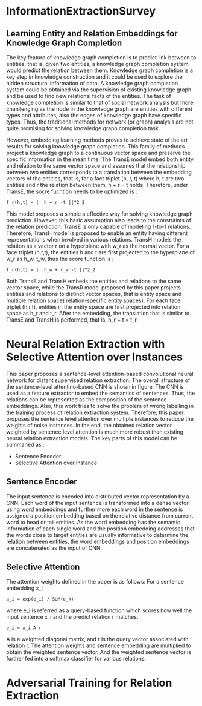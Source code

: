 # InformationExtractionSurvey

## Learning Entity and Relation Embeddings for Knowledge Graph Completion

The key feature of knowledge graph completion is to predict link between to entities, that is, given two entities, a knowledge graph completion system would predict the relation between them. Knowledge graph completion is a key step in knowledge construction and it could be used to explore the hidden structural information of data. A knowledge graph completion system could be obtained via the supervision of existing knowledge graph and be used to find new relational facts of the entities. The task of knowledge completion is similar to that of social network analysis but more chanllenging as the node in the knowledge graph are entities with different types and attributes, also the edges of knowledge graph have specific types. Thus, the traditional methods for network (or graph) analysis are not quite promising for solving knowledge graph completion task. 

However,  embedding learning methods proves to achieve state of the art results for solving knowledge graph completion. This family of methods project a knowledge graph to a continuous vector space and preserve the specific information in the  mean time. The TransE model embed both entity and relation to the same vector space and assumes that the relationship between two entities corresponds to a translation between the embedding vectors of the entities, that is, for a fact triplet (h, r, t) where h, t are two entities and r the relation between them, h + r = t holds. Therefore, under TransE, the socre fucntion needs to be optimized is :

```
f_r(h,t) = || h + r -t ||^2_2
```

This model proposes a simple a effective way for solving knowledge graph prediction. However, this basic assumption also leads to the constraints of the relation prediction. TransE is only capable of modeling 1-to-1 relations. Therefore, TransH model is proposed to enable an entity having different representations when involved in various relations. TransH models the relation as a vector r on a hyperplane with w_r as the normal vector. For a face triplet (h,r,t), the entities h and t are first projected to the hyperplane of w_r as h_w, t_w, thus the score function is :

```
f_r(h,t) = || h_w + r_w -t ||^2_2
```

Both TransE and TransH embeds the entities and relations to the same vector space, while the TransR model proposed by this paper projects entities and relations to distinct vector spaces, that is entity space and multiple relation space( relation-specific entity spaces). For each face triplet (h,r,t), entities in the entity space are first projected into relation space as h_r and t_r. After the embedding, the translation that is similar to TransE and TransH is performed, that is, h_r + t = t_r.



# Neural Relation Extraction with Selective Attention over Instances
This paper proposes a sentence-level attention-based convolutional neural network for distant supervised relation extraction.
The overall structure of the sentence-level attentino-based CNN is shown in figure. The CNN is used as a feature extractor to embed the semantics of sentences. Thus, the relations can be represented as the composition of the sentence embeddings. Also, this work tries to solve the problem of wrong labelling in the training process of relation extraction system. Therefore, this paper proposes the sentence level attention over multiple instances to reduce the weights of noise instances. In the end, the obtained relation vector weighted by sentence level attention is much more robust than existing neural relation extraction models. The key parts of this model can be summaried as :
+ Sentence Encoder
+ Selective Attention over Instance

## Sentence Encoder
The input sentence is encoded into distributed vector representation by a CNN. Each word of the input sentence is transformed into a dense vector using word embeddings and further more each word in the sentence is assigned a position embedding based on the relative distance from current word to head or tail entities. As the word embedding has the semantic information of each single word and the position embedding addresses that the words close to target entities are usually informative to determine the relation between entities, the word embeddings and position embeddings are concatenated as the input of CNN.
## Selective Attention
The attention weights defined in the paper is as follows:
For a sentence embedding x_i
```
a_i = exp(e_i) / SUM(e_k)
```
where e_i is referred as a query-based function which scores how well the input sentence x_i and the predict relation r matches.
```
e_i = x_i A r
```
A is a weighted diagonal matrix, and r is the query vector associated with relation r. The attention weights and sentence embedding are multiplied to obtain the weighted sentence vector. And the weighted sentence vector is further fed into a softmax classifier for various relations.

# Adversarial Training for Relation Extraction

